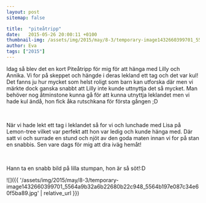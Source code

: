 ```yaml
---
layout: post
sitemap: false

title:  "piteåtripp"
date:   2015-05-26 20:00:11 +0100
thumbnail-img: /assets/img/2015/may/8-3/temporary-image1432660399701_5564a9b32a6b22680b22c948_5564b197e087c34e60f5ba89.jpg
author: Eva
tags: ["2015"]
---
```


Idag så blev det en kort Piteåtripp för mig för att hänga med Lilly och Annika. Vi for på skeppet och hängde i deras lekland ett tag och det var kul! Det fanns ju hur mycket som helst roligt som barn kan utforska där men vi märkte dock ganska snabbt att Lilly inte kunde uttnyttja det så mycket. Man behöver nog åtminstone kunna gå för att kunna utnyttja leklandet men vi hade kul ändå, hon fick åka rutschkana för första gången ;D 




 




När vi hade lekt ett tag i leklandet så for vi och lunchade med Lisa på Lemon-tree vilket var perfekt att hon var ledig och kunde hänga med. Där satt vi och surrade en stund och njöt av den goda maten innan vi for på stan en snabbis. Sen vare dags för mig att dra iväg hemåt! 




 




Hann ta en snabb bild på lilla stumpan, hon är så söt!:D

![]({{ '/assets/img/2015/may/8-3/temporary-image1432660399701_5564a9b32a6b22680b22c948_5564b197e087c34e60f5ba89.jpg'  | relative_url }})

